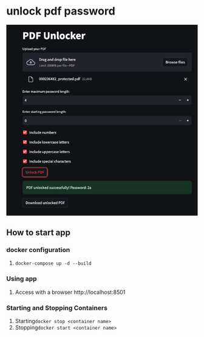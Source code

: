 # unlock pdf password
![app_sample](https://github.com/iamtatsuki05/unlock_pdf_password/blob/main/images/app_sample.png)

## How to start app
### docker configuration
1. `docker-compose up -d --build`
### Using app
1. Access with a browser http://localhost:8501
### Starting and Stopping Containers
1. Starting`docker stop <container name>`
2. Stopping`docker start <container name>`

